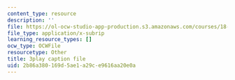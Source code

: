 ```yaml
---
content_type: resource
description: ''
file: https://ol-ocw-studio-app-production.s3.amazonaws.com/courses/18-06sc-linear-algebra-fall-2011/2b86a380169d5ae1a29ce9616aa20e0a_lGGDIGizcQ0.vtt
file_type: application/x-subrip
learning_resource_types: []
ocw_type: OCWFile
resourcetype: Other
title: 3play caption file
uid: 2b86a380-169d-5ae1-a29c-e9616aa20e0a
---
```


